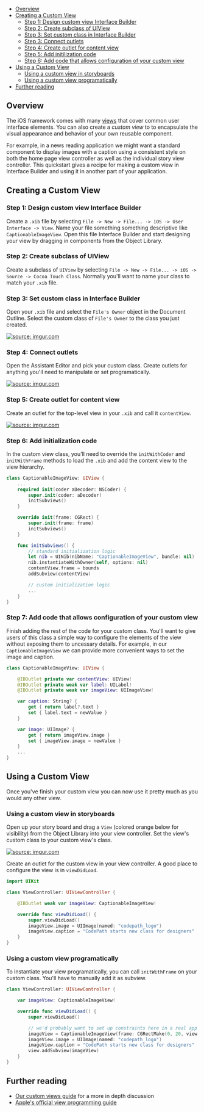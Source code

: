<!-- START doctoc generated TOC please keep comment here to allow auto update -->
<!-- DON'T EDIT THIS SECTION, INSTEAD RE-RUN doctoc TO UPDATE -->

- [Overview](#overview)
- [Creating a Custom View](#creating-a-custom-view)
  - [Step 1: Design custom view Interface Builder](#step-1-design-custom-view-interface-builder)
  - [Step 2: Create subclass of UIView](#step-2-create-subclass-of-uiview)
  - [Step 3: Set custom class in Interface Builder](#step-3-set-custom-class-in-interface-builder)
  - [Step 3: Connect outlets](#step-3-connect-outlets)
  - [Step 4: Create outlet for content view](#step-4-create-outlet-for-content-view)
  - [Step 5: Add initilization code](#step-5-add-initilization-code)
  - [Step 6: Add code that allows configuration of your custom view](#step-6-add-code-that-allows-configuration-of-your-custom-view)
- [Using a Custom View](#using-a-custom-view)
  - [Using a custom view in storyboards](#using-a-custom-view-in-storyboards)
  - [Using a custom view programatically](#using-a-custom-view-programatically)
- [Further reading](#further-reading)

<!-- END doctoc generated TOC please keep comment here to allow auto update -->

## Overview
The iOS framework comes with many [views][viewcatalog] that cover common
user interface elements.  You can also create a _custom view_ to to
encapsulate the visual appearance and behavior of your own reusable
component.

[viewcatalog]: https://developer.apple.com/library/ios/documentation/UserExperience/Conceptual/UIKitUICatalog/

For example, in a news reading application we might want a standard
component to display images with a caption using a consistent style on
both the home page view controller as well as the individual story view
controller.  This quickstart gives a recipe for making a custom view in
Interface Builder and using it in another part of your application.

## Creating a Custom View
### Step 1: Design custom view Interface Builder
Create a `.xib` file by selecting `File -> New -> File... -> iOS -> User
Interface -> View`.  Name your file something something descriptive like
`CaptionableImageView`.  Open this file Interface Builder and start
designing your view by dragging in components from the Object Library.

### Step 2: Create subclass of UIView
Create a subclass of `UIView` by selecting `File -> New -> File... ->
iOS -> Source -> Cocoa Touch Class`.  Normally you'll want to name your
class to match your `.xib` file.

### Step 3: Set custom class in Interface Builder
Open your `.xib` file and select the `File's Owner` object in the
Document Outline.  Select the custom class of `File's Owner` to the
class you just created.

<a href="http://imgur.com/HyiX5S7"><img src="http://i.imgur.com/HyiX5S7.png" title="source: imgur.com" /></a>

### Step 4: Connect outlets
Open the Assistant Editor and pick your custom class.  Create outlets
for anything you'll need to manipulate or set programatically.

<a href="http://imgur.com/tgBhRiF"><img src="http://i.imgur.com/tgBhRiF.gif" title="source: imgur.com" /></a>

### Step 5: Create outlet for content view
Create an outlet for the top-level view in your `.xib` and call it
`contentView`.

<a href="http://imgur.com/JsnxD5D"><img src="http://i.imgur.com/JsnxD5D.gif" title="source: imgur.com" /></a>

### Step 6: Add initialization code
In the custom view class, you'll need to override the `initWithCoder` and
`initWithFrame` methods to load the `.xib` and add the content
view to the view hierarchy.

```swift
class CaptionableImageView: UIView {
    ...
    required init(coder aDecoder: NSCoder) {
        super.init(coder: aDecoder)
        initSubviews()
    }

    override init(frame: CGRect) {
        super.init(frame: frame)
        initSubviews()
    }

    func initSubviews() {
        // standard initialization logic
        let nib = UINib(nibName: "CaptionableImageView", bundle: nil)
        nib.instantiateWithOwner(self, options: nil)
        contentView.frame = bounds
        addSubview(contentView)

        // custom initialization logic
        ...
    }
}
```

### Step 7: Add code that allows configuration of your custom view
Finish adding the rest of the code for your custom class.  You'll want
to give users of this class a simple way to configure the elements of
the view without exposing them to uncessary details.  For example, in our
`CaptionableImageView` we can provide more convenient ways to set the
image and caption.

```swift
class CaptionableImageView: UIView {

    @IBOutlet private var contentView: UIView!
    @IBOutlet private weak var label: UILabel!
    @IBOutlet private weak var imageView: UIImageView!

    var caption: String? {
        get { return label?.text }
        set { label.text = newValue }
    }

    var image: UIImage? {
        get { return imageView.image }
        set { imageView.image = newValue }
    }
    ...
}
```

## Using a Custom View
Once you've finish your custom view you can now use it pretty much as
you would any other view.

### Using a custom view in storyboards
Open up your story board and drag a `View` (colored orange below for
visibility) from the Object Library into your view controller.  Set the
view's custom class to your custom view's class.

<a href="http://imgur.com/BnVinUM"><img src="http://i.imgur.com/BnVinUM.png" title="source: imgur.com" /></a>

Create an outlet for the custom view in your view controller.  A good
place to configure the view is in `viewDidLoad`.

```swift
import UIKit

class ViewController: UIViewController {

    @IBOutlet weak var imageView: CaptionableImageView!

    override func viewDidLoad() {
        super.viewDidLoad()
        imageView.image = UIImage(named: "codepath_logo")
        imageView.caption = "CodePath starts new class for designers"
    }
}
```

### Using a custom view programatically
To instantiate your view programatically, you can call `initWithFrame`
on your custom class.  You'll have to manually add it as subview.

```swift
class ViewController: UIViewController {

    var imageView: CaptionableImageView!

    override func viewDidLoad() {
        super.viewDidLoad()

        // we'd probably want to set up constraints here in a real app
        imageView = CaptionableImageView(frame: CGRectMake(0, 20, view.bounds.width, 200))
        imageView.image = UIImage(named: "codepath_logo")
        imageView.caption = "CodePath starts new class for designers"
        view.addSubview(imageView)
    }
}
```

## Further reading
* [Our custom views guide](Custom-Views#) for a more in depth discussion
* [Apple's official view programming guide][appleguide]

[appleguide]: https://developer.apple.com/library/ios/documentation/WindowsViews/Conceptual/ViewPG_iPhoneOS/CreatingViews/CreatingViews.html#//apple_ref/doc/uid/TP40009503-CH5-SW23

